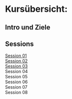 # Kursübersicht:


## Intro und Ziele

## Sessions

[ Session 01](CAD2/CAD2_Session01.md)  
[ Session 02](CAD2/CAD2_Session02.md)  
[ Session 03](CAD2/CAD2_Session03.md)  
Session 04  
Session 05  
Session 06  
Session 07  
Session 08  

